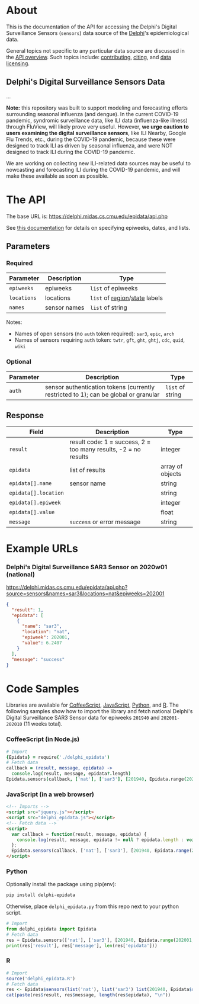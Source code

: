 # About

This is the documentation of the API for accessing the Delphi's Digital Surveillance Sensors (`sensors`) data source of
the [Delphi](https://delphi.cmu.edu/)'s epidemiological data.

General topics not specific to any particular data source are discussed in the
[API overview](README.md). Such topics include:
[contributing](README.md#contributing), [citing](README.md#citing), and
[data licensing](README.md#data-licensing).

## Delphi's Digital Surveillance Sensors Data

... <!-- TODO -->

**Note:** this repository was built to support modeling and forecasting efforts
surrounding seasonal influenza (and dengue).  In the current COVID-19 pandemic,
syndromic surveillance data, like ILI data (influenza-like illness) through
FluView, will likely prove very useful.  However, **we urge caution to users
examining the digital surveillance sensors**, like ILI Nearby, Google Flu
Trends, etc., during the COVID-19 pandemic, because these were designed to track
ILI as driven by seasonal influenza, and were NOT designed to track ILI during
the COVID-19 pandemic.

We are working on collecting new ILI-related data sources may be useful to
nowcasting and forecasting ILI during the COVID-19 pandemic, and will make these
available as soon as possible.

# The API

The base URL is: https://delphi.midas.cs.cmu.edu/epidata/api.php

See [this documentation](README.md) for details on specifying epiweeks, dates, and lists.

## Parameters

### Required

| Parameter | Description | Type |
| --- | --- | --- |
| `epiweeks` | epiweeks | `list` of epiweeks |
| `locations` | locations | `list` of [region](../../labels/regions.txt)/[state](../../labels/states.txt) labels <!-- TODO: check --> |
| `names` | sensor names | `list` of string |

Notes:
* Names of open sensors (no `auth` token required): `sar3`, `epic`, `arch`
* Names of sensors requiring `auth` token: `twtr`, `gft`, `ght`, `ghtj`, `cdc`, `quid`, `wiki`

### Optional

| Parameter | Description | Type |
| --- | --- | --- |
| `auth` | sensor authentication tokens (currently restricted to 1); can be global or granular | `list` of string |

## Response

<!-- TODO: fix -->

| Field | Description | Type |
| --- | --- | --- |
| `result` | result code: 1 = success, 2 = too many results, -2 = no results | integer |
| `epidata` | list of results | array of objects |
| `epidata[].name` | sensor name | string |
| `epidata[].location` | | string |
| `epidata[].epiweek` | | integer |
| `epidata[].value` | | float |
| `message` | `success` or error message | string |

# Example URLs

### Delphi's Digital Surveillance SAR3 Sensor on 2020w01 (national)
https://delphi.midas.cs.cmu.edu/epidata/api.php?source=sensors&names=sar3&locations=nat&epiweeks=202001

```json
{
  "result": 1,
  "epidata": [
    {
      "name": "sar3",
      "location": "nat",
      "epiweek": 202001,
      "value": 6.2407
    }
  ],
  "message": "success"
}
```


# Code Samples

Libraries are available for [CoffeeScript](../../src/client/delphi_epidata.coffee), [JavaScript](../../src/client/delphi_epidata.js), [Python](../../src/client/delphi_epidata.py), and [R](../../src/client/delphi_epidata.R).
The following samples show how to import the library and fetch national Delphi's Digital Surveillance SAR3 Sensor data for epiweeks `201940` and `202001-202010` (11 weeks total).

### CoffeeScript (in Node.js)

````coffeescript
# Import
{Epidata} = require('./delphi_epidata')
# Fetch data
callback = (result, message, epidata) ->
  console.log(result, message, epidata?.length)
Epidata.sensors(callback, ['nat'], ['sar3'], [201940, Epidata.range(202001, 202010)])
````

### JavaScript (in a web browser)

````html
<!-- Imports -->
<script src="jquery.js"></script>
<script src="delphi_epidata.js"></script>
<!-- Fetch data -->
<script>
  var callback = function(result, message, epidata) {
    console.log(result, message, epidata != null ? epidata.length : void 0);
  };
  Epidata.sensors(callback, ['nat'], ['sar3'], [201940, Epidata.range(202001, 202010)]);
</script>
````

### Python

Optionally install the package using pip(env):
````bash
pip install delphi-epidata
````

Otherwise, place `delphi_epidata.py` from this repo next to your python script.

````python
# Import
from delphi_epidata import Epidata
# Fetch data
res = Epidata.sensors(['nat'], ['sar3'], [201940, Epidata.range(202001, 202010)])
print(res['result'], res['message'], len(res['epidata']))
````

### R

````R
# Import
source('delphi_epidata.R')
# Fetch data
res <- Epidata$sensors(list('nat'), list('sar3') list(201940, Epidata$range(202001, 202010)))
cat(paste(res$result, res$message, length(res$epidata), "\n"))
````
